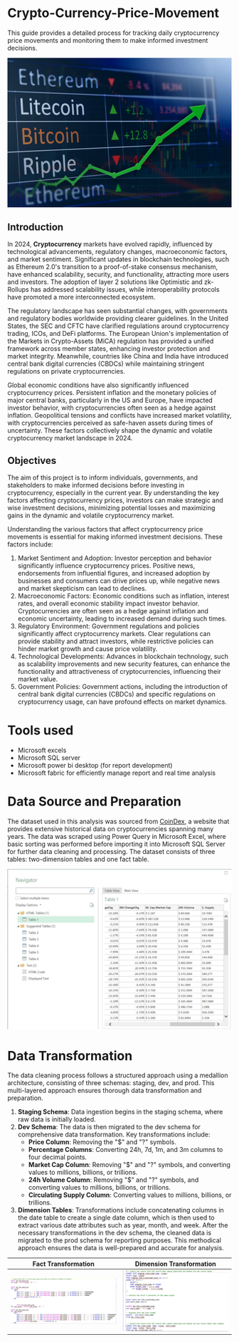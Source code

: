# Crypto-Currency-Price-Movement
This guide provides a detailed process for tracking daily cryptocurrency price movements and monitoring them to make informed investment decisions.

![](Introduction_page.jpg) 

## Introduction
In 2024, **Cryptocurrency** markets have evolved rapidly, influenced by technological advancements, regulatory changes, macroeconomic factors, and market sentiment. Significant updates in blockchain technologies, such as Ethereum 2.0's transition to a proof-of-stake consensus mechanism, have enhanced scalability, security, and functionality, attracting more users and investors. The adoption of layer 2 solutions like Optimistic and zk-Rollups has addressed scalability issues, while interoperability protocols have promoted a more interconnected ecosystem.

The regulatory landscape has seen substantial changes, with governments and regulatory bodies worldwide providing clearer guidelines. In the United States, the SEC and CFTC have clarified regulations around cryptocurrency trading, ICOs, and DeFi platforms. The European Union's implementation of the Markets in Crypto-Assets (MiCA) regulation has provided a unified framework across member states, enhancing investor protection and market integrity. Meanwhile, countries like China and India have introduced central bank digital currencies (CBDCs) while maintaining stringent regulations on private cryptocurrencies.

Global economic conditions have also significantly influenced cryptocurrency prices. Persistent inflation and the monetary policies of major central banks, particularly in the US and Europe, have impacted investor behavior, with cryptocurrencies often seen as a hedge against inflation. Geopolitical tensions and conflicts have increased market volatility, with cryptocurrencies perceived as safe-haven assets during times of uncertainty. These factors collectively shape the dynamic and volatile cryptocurrency market landscape in 2024.

## Objectives
The aim of this project is to inform individuals, governments, and stakeholders to make informed decisions before investing in cryptocurrency, especially in the current year. By understanding the key factors affecting cryptocurrency prices, investors can make strategic and wise investment decisions, minimizing potential losses and maximizing gains in the dynamic and volatile cryptocurrency market.

Understanding the various factors that affect cryptocurrency price movements is essential for making informed investment decisions. These factors include:
1.	Market Sentiment and Adoption: Investor perception and behavior significantly influence cryptocurrency prices. Positive news, endorsements from influential figures, and increased adoption by businesses and consumers can drive prices up, while negative news and market skepticism can lead to declines.
2.	Macroeconomic Factors: Economic conditions such as inflation, interest rates, and overall economic stability impact investor behavior. Cryptocurrencies are often seen as a hedge against inflation and economic uncertainty, leading to increased demand during such times.
3.	Regulatory Environment: Government regulations and policies significantly affect cryptocurrency markets. Clear regulations can provide stability and attract investors, while restrictive policies can hinder market growth and cause price volatility.
4.	Technological Developments: Advances in blockchain technology, such as scalability improvements and new security features, can enhance the functionality and attractiveness of cryptocurrencies, influencing their market value.
5.	Government Policies: Government actions, including the introduction of central bank digital currencies (CBDCs) and specific regulations on cryptocurrency usage, can have profound effects on market dynamics.

# Tools used 
- Microsoft excels
- Microsoft SQL server
- Microsoft power bi desktop (for report development)
- Microsoft fabric for efficiently manage report and real time analysis

# Data Source and Preparation
The dataset used in this analysis was sourced from [CoinDex](https://coincodex.com/), a website that provides extensive historical data on cryptocurrencies spanning many years. The data was scraped using Power Query in Microsoft Excel, where basic sorting was performed before importing it into Microsoft SQL Server for further data cleaning and processing. The dataset consists of three tables: two-dimension tables and one fact table.

![](dataset_source.JPG) 

# Data Transformation
The data cleaning process follows a structured approach using a medallion architecture, consisting of three schemas: staging, dev, and prod. This multi-layered approach ensures thorough data transformation and preparation.
1. **Staging Schema**: Data ingestion begins in the staging schema, where raw data is initially loaded.
2. **Dev Schema**: The data is then migrated to the dev schema for comprehensive data transformation. Key transformations include:
   - **Price Column**: Removing the "$" and "?" symbols.
   - **Percentage Columns**: Converting 24h, 7d, 1m, and 3m columns to four decimal points.
   - **Market Cap Column**: Removing "$" and "?" symbols, and converting values to millions, billions, or trillions.
   - **24h Volume Column**: Removing "$" and "?" symbols, and converting values to millions, billions, or trillions.
   - **Circulating Supply Column**: Converting values to millions, billions, or trillions.
3. **Dimension Tables**: Transformations include concatenating columns in the date table to create a single date column, which is then used to extract various date attributes such as year, month, and week.
After the necessary transformations in the dev schema, the cleaned data is migrated to the prod schema for reporting purposes. This methodical approach ensures the data is well-prepared and accurate for analysis.

Fact Transformation         |     Dimension Transformation 
:-------------------------: | :----------------------------------:
![](tranformation_1.JPG)    |  ![](transformation_2.JPG)



